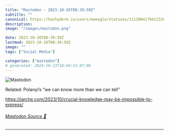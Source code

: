 ```yaml
---
title: "Mastodon - 2023-10-26T08:39:59Z"
subtitle: ""
canonical: https://hachyderm.io/users/mweagle/statuses/111300417941233609
description:
image: "/images/mastodon.png"

date: 2023-10-26T08:39:59Z
lastmod: 2023-10-26T08:39:59Z
image: ""
tags: ["Social Media"]

categories: ["mastodon"]
# generated: 2024-10-23T18:04:53-07:00
---
```

![Mastodon](/images/mastodon.png)

<p>Related: Polanyi’s “we can know more than we can tell”</p><p><a href="https://jarche.com/2023/10/crucial-knowledge-may-be-impossible-to-express/" target="_blank" rel="nofollow noopener noreferrer" translate="no"><span class="invisible">https://</span><span class="ellipsis">jarche.com/2023/10/crucial-kno</span><span class="invisible">wledge-may-be-impossible-to-express/</span></a></p>


###### [Mastodon Source 🐘](https://hachyderm.io/@mweagle/111300417941233609)

___
